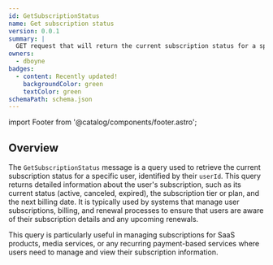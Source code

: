 ```yaml
---
id: GetSubscriptionStatus
name: Get subscription status
version: 0.0.1
summary: |
  GET request that will return the current subscription status for a specific user, identified by their userId.
owners:
  - dboyne
badges:
  - content: Recently updated!
    backgroundColor: green
    textColor: green
schemaPath: schema.json
---
```


import Footer from '@catalog/components/footer.astro';

## Overview

The `GetSubscriptionStatus` message is a query used to retrieve the current subscription status for a specific user, identified by their `userId`. This query returns detailed information about the user's subscription, such as its current status (active, canceled, expired), the subscription tier or plan, and the next billing date. It is typically used by systems that manage user subscriptions, billing, and renewal processes to ensure that users are aware of their subscription details and any upcoming renewals.

This query is particularly useful in managing subscriptions for SaaS products, media services, or any recurring payment-based services where users need to manage and view their subscription information.

<NodeGraph />

<SchemaViewer file="schema.json" title="JSON Schema" maxHeight="500" />
